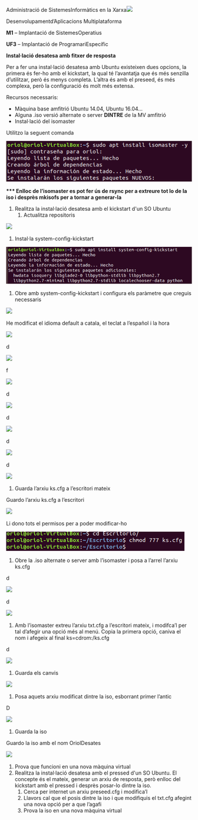 ﻿Administració de SistemesInformàtics en la Xarxa![](Aspose.Words.d2de289b-565c-406b-b7a9-d6f8e9990cc5.001.png)

Desenvolupamentd’Aplicacions Multiplataforma

**M1** – Implantació de SistemesOperatius

**UF3** – Implantació de ProgramariEspecífic


**Instal·lació desatesa amb fitxer de resposta**

Per a fer una instal·lació desatesa amb Ubuntu existeixen dues opcions, la primera és fer-ho amb el kickstart, la qual té l’avantatja que és més senzilla d’utilitzar, però és menys completa. L’altra és amb el preseed, és més complexa, però la configuració és molt més extensa.

<a name="_heading=h.gjdgxs"></a>Recursos necessaris:

- Màquina base amfitrió Ubuntu 14.04, Ubuntu 16.04...
- Alguna .iso versió alternate o server **DINTRE** de la MV amfitrió
- Instal·lació del isomaster

Utilitzo la seguent comanda

![](Aspose.Words.d2de289b-565c-406b-b7a9-d6f8e9990cc5.002.png)

**\*\*\* Enlloc de l’isomaster es pot fer ús de rsync per a extreure tot lo de la iso i desprès mkisofs per a tornar a generar-la**

1. Realitza la instal·lació desatesa amb el kickstart d'un SO Ubuntu
   1. Actualitza repositoris

![](Aspose.Words.d2de289b-565c-406b-b7a9-d6f8e9990cc5.003.png)

1. Instal·la system-config-kickstart

![](Aspose.Words.d2de289b-565c-406b-b7a9-d6f8e9990cc5.004.png)



1. Obre amb system-config-kickstart i configura els paràmetre que creguis necessaris

![](Aspose.Words.d2de289b-565c-406b-b7a9-d6f8e9990cc5.005.png)


He modificat el idioma default a catala, el teclat a l’español i la hora

![](Aspose.Words.d2de289b-565c-406b-b7a9-d6f8e9990cc5.006.png)

d

![](Aspose.Words.d2de289b-565c-406b-b7a9-d6f8e9990cc5.007.png)



f

![](Aspose.Words.d2de289b-565c-406b-b7a9-d6f8e9990cc5.008.png)

d

![](Aspose.Words.d2de289b-565c-406b-b7a9-d6f8e9990cc5.009.png)



d

![](Aspose.Words.d2de289b-565c-406b-b7a9-d6f8e9990cc5.010.png)

d

![](Aspose.Words.d2de289b-565c-406b-b7a9-d6f8e9990cc5.011.png)

d

![](Aspose.Words.d2de289b-565c-406b-b7a9-d6f8e9990cc5.012.png)





1. Guarda l’arxiu ks.cfg a l’escritori mateix

Guardo l’arxiu ks.cfg a l’escritori

![](Aspose.Words.d2de289b-565c-406b-b7a9-d6f8e9990cc5.013.png)

Li dono tots el permisos per a poder modificar-ho

![](Aspose.Words.d2de289b-565c-406b-b7a9-d6f8e9990cc5.014.png)

1. Obre la .iso alternate o server amb l’isomaster i posa a l’arrel l’arxiu ks.cfg

d

![](Aspose.Words.d2de289b-565c-406b-b7a9-d6f8e9990cc5.015.png)



d

![](Aspose.Words.d2de289b-565c-406b-b7a9-d6f8e9990cc5.016.png)

1. Amb l’isomaster extreu l’arxiu txt.cfg a l’escritori mateix, i modifca’l per tal d’afegir una opció més al menú. Copia la primera opció, caniva el nom i afegeix al final ks=cdrom:/ks.cfg

d

![](Aspose.Words.d2de289b-565c-406b-b7a9-d6f8e9990cc5.017.png)



1. Guarda els canvis

![](Aspose.Words.d2de289b-565c-406b-b7a9-d6f8e9990cc5.018.png)

1. Posa aquets arxiu modificat dintre la iso, esborrant primer l’antic

D

![](Aspose.Words.d2de289b-565c-406b-b7a9-d6f8e9990cc5.019.png)



1. Guarda la iso

Guardo la iso amb el nom OriolDesates

![](Aspose.Words.d2de289b-565c-406b-b7a9-d6f8e9990cc5.020.png)

1. Prova que funcioni en una nova màquina virtual
1. Realitza la instal·lació desatesa amb el pressed d'un SO Ubuntu. El concepte és el mateix, generar un arxiu de resposta, però enlloc del kickstart amb el pressed i desprès posar-lo dintre la iso.
   1. Cerca per internet un arxiu preseed.cfg i modifica’l
   1. Llavors cal que el posis dintre la iso i que modifiquis el txt.cfg afegint una nova opció per a que l’agafi
   1. Prova la iso en una nova màquina virtual


